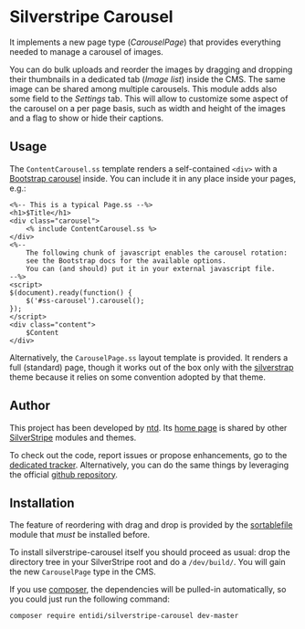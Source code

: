 Silverstripe Carousel
=====================

It implements a new page type (_CarouselPage_) that provides everything
needed to manage a carousel of images.

You can do bulk uploads and reorder the images by dragging and dropping
their thumbnails in a dedicated tab (_Image list_) inside the CMS. The
same image can be shared among multiple carousels. This module adds also
some field to the _Settings_ tab. This will allow to customize some
aspect of the carousel on a per page basis, such as width and height of
the images and a flag to show or hide their captions.

Usage
-----

The `ContentCarousel.ss` template renders a self-contained `<div>` with a
[Bootstrap carousel](http://getbootstrap.com/javascript/#carousel)
inside. You can include it in any place inside your pages, e.g.:

    <%-- This is a typical Page.ss --%>
    <h1>$Title</h1>
    <div class="carousel">
        <% include ContentCarousel.ss %>
    </div>
    <%--
        The following chunk of javascript enables the carousel rotation:
        see the Bootstrap docs for the available options.
        You can (and should) put it in your external javascript file.
    --%>
    <script>
    $(document).ready(function() {
        $('#ss-carousel').carousel();
    });
    </script>
    <div class="content">
        $Content
    </div>

Alternatively, the `CarouselPage.ss` layout template is provided. It
renders a full (standard) page, though it works out of the box only with
the [silverstrap](http://dev.entidi.com/p/silverstrap/) theme because it
relies on some convention adopted by that theme.

Author
------

This project has been developed by [ntd](mailto:ntd@entidi.it). Its
[home page](http://silverstripe.entidi.com/) is shared by other
[SilverStripe](http://www.silverstripe.org/) modules and themes.

To check out the code, report issues or propose enhancements, go to the
[dedicated tracker](http://dev.entidi.com/p/silverstripe-carousel).
Alternatively, you can do the same things by leveraging the official
[github repository](https://github.com/ntd/silverstripe-carousel).

Installation
------------

The feature of reordering with drag and drop is provided by the
[sortablefile](https://github.com/bummzack/sortablefile) module that
*must* be installed before.

To install silverstripe-carousel itself you should proceed as usual:
drop the directory tree in your SilverStripe root and do a
`/dev/build/`. You will gain the new `CarouselPage` type in the CMS.

If you use [composer](https://getcomposer.org/), the dependencies will
be pulled-in automatically, so you could just run the following command:

    composer require entidi/silverstripe-carousel dev-master
